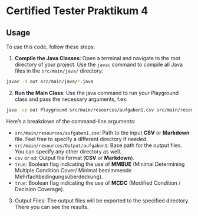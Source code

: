 # Certified Tester Praktikum 4

## Usage

To use this code, follow these steps:

1. **Compile the Java Classes**:
   Open a terminal and navigate to the root directory of your project. Use the `javac` command to compile all Java files in the `src/main/java/` directory:

```bash
javac -d out src/main/java/*.java
```

2. **Run the Main Class**:
Use the java command to run your Playground class and pass the necessary arguments, f.ex: 

```bash
java -cp out Playground src/main/resources/aufgaben1.csv src/main/resources/Output/aufgaben1 csv true true
```
Here’s a breakdown of the command-line arguments:
- `src/main/resources/aufgaben1.csv`: Path to the input **CSV** or **Markdown** file. Feel free to specify a different directory if needed.
- `src/main/resources/Output/aufgaben1`: Base path for the output files. You can specify any other directory as well.
- `csv` or `md`: Output file format (**CSV** or **Markdown**).
- `true`: Boolean flag indicating the use of **MMBUE** (Minimal Determining Multiple Condition Cover/ Minimal bestimmende Mehrfachbedingungsüberdeckung).
- `true`: Boolean flag indicating the use of **MCDC** (Modified Condition / Decision Coverage).


3. Output Files:
The output files will be exported to the specified directory. There you can see the results.